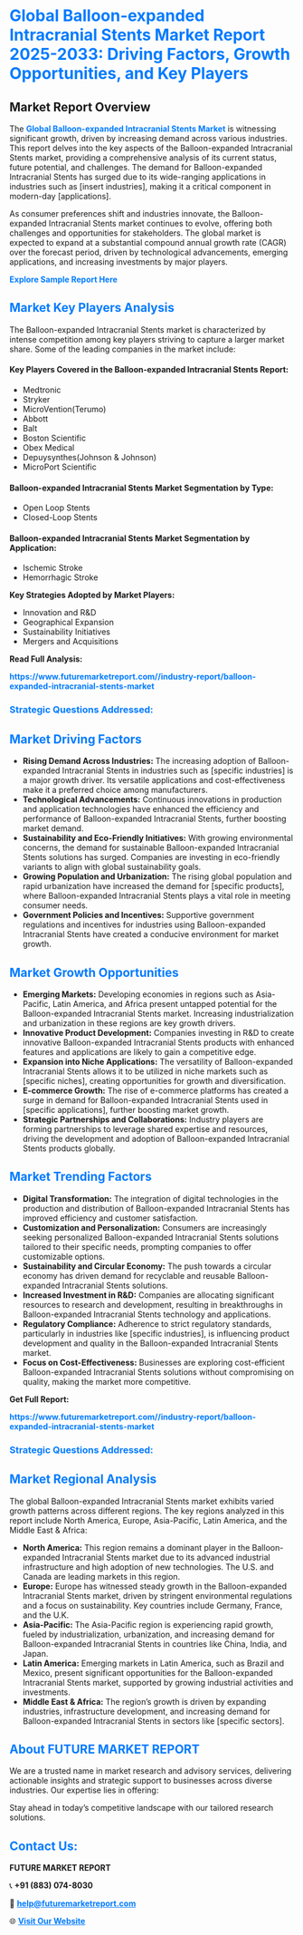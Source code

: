 <h1 style="color: #007BFF;">Global Balloon-expanded Intracranial Stents Market Report 2025-2033: Driving Factors, Growth Opportunities, and Key Players</h1>

<section id="overview">
<h2>Market Report Overview</h2>
<p>The <a href="https://www.futuremarketreport.com//industry-report/balloon-expanded-intracranial-stents-market" style="color: #007BFF; text-decoration: none;"><strong>Global Balloon-expanded Intracranial Stents Market</strong></a> is witnessing significant growth, driven by increasing demand across various industries. This report delves into the key aspects of the Balloon-expanded Intracranial Stents market, providing a comprehensive analysis of its current status, future potential, and challenges. The demand for Balloon-expanded Intracranial Stents has surged due to its wide-ranging applications in industries such as [insert industries], making it a critical component in modern-day [applications].</p>
<p>As consumer preferences shift and industries innovate, the Balloon-expanded Intracranial Stents market continues to evolve, offering both challenges and opportunities for stakeholders. The global market is expected to expand at a substantial compound annual growth rate (CAGR) over the forecast period, driven by technological advancements, emerging applications, and increasing investments by major players.</p>
</section>

<section id="overview">
<p><a href="https://www.futuremarketreport.com//request-sample/reportId=84894" style="color: #007BFF; text-decoration: none;"><strong>Explore Sample Report Here</strong></a></p>
</section>

<section id="key-players">
<h2 style="color: #007BFF;">Market Key Players Analysis</h2>
<p>The Balloon-expanded Intracranial Stents market is characterized by intense competition among key players striving to capture a larger market share. Some of the leading companies in the market include:</p>
<h4>Key Players Covered in the Balloon-expanded Intracranial Stents Report:</h4>
<ul><li>Medtronic</li><li>Stryker</li><li>MicroVention(Terumo)</li><li>Abbott</li><li>Balt</li><li>Boston Scientific</li><li>Obex Medical</li><li>Depuysynthes(Johnson &amp; Johnson)</li><li>MicroPort Scientific</li></ul>
<h4>Balloon-expanded Intracranial Stents Market Segmentation by Type:</h4>
<ul><li>Open Loop Stents</li><li>Closed-Loop Stents</li></ul>

<h4>Balloon-expanded Intracranial Stents Market Segmentation by Application:</h4>
<ul><li>Ischemic Stroke</li><li>Hemorrhagic Stroke</li></ul>
<p><strong>Key Strategies Adopted by Market Players:</strong></p>
<ul>
<li>Innovation and R&D</li>
<li>Geographical Expansion</li>
<li>Sustainability Initiatives</li>
<li>Mergers and Acquisitions</li>
</ul>
</section>

<section>
<p><strong>Read Full Analysis: </strong></p><a href="https://www.futuremarketreport.com//industry-report/balloon-expanded-intracranial-stents-market" style="color: #007BFF; text-decoration: none;"><strong>https://www.futuremarketreport.com//industry-report/balloon-expanded-intracranial-stents-market</strong></a>
<h3 style="color: #007BFF;">Strategic Questions Addressed:</h3>
</section>

<section id="driving-factors">
<h2 style="color: #007BFF;">Market Driving Factors</h2>
<ul>
<li><strong>Rising Demand Across Industries:</strong> The increasing adoption of Balloon-expanded Intracranial Stents in industries such as [specific industries] is a major growth driver. Its versatile applications and cost-effectiveness make it a preferred choice among manufacturers.</li>
<li><strong>Technological Advancements:</strong> Continuous innovations in production and application technologies have enhanced the efficiency and performance of Balloon-expanded Intracranial Stents, further boosting market demand.</li>
<li><strong>Sustainability and Eco-Friendly Initiatives:</strong> With growing environmental concerns, the demand for sustainable Balloon-expanded Intracranial Stents solutions has surged. Companies are investing in eco-friendly variants to align with global sustainability goals.</li>
<li><strong>Growing Population and Urbanization:</strong> The rising global population and rapid urbanization have increased the demand for [specific products], where Balloon-expanded Intracranial Stents plays a vital role in meeting consumer needs.</li>
<li><strong>Government Policies and Incentives:</strong> Supportive government regulations and incentives for industries using Balloon-expanded Intracranial Stents have created a conducive environment for market growth.</li>
</ul>
</section>

<section id="growth-opportunities">
<h2 style="color: #007BFF;">Market Growth Opportunities</h2>
<ul>
<li><strong>Emerging Markets:</strong> Developing economies in regions such as Asia-Pacific, Latin America, and Africa present untapped potential for the Balloon-expanded Intracranial Stents market. Increasing industrialization and urbanization in these regions are key growth drivers.</li>
<li><strong>Innovative Product Development:</strong> Companies investing in R&D to create innovative Balloon-expanded Intracranial Stents products with enhanced features and applications are likely to gain a competitive edge.</li>
<li><strong>Expansion into Niche Applications:</strong> The versatility of Balloon-expanded Intracranial Stents allows it to be utilized in niche markets such as [specific niches], creating opportunities for growth and diversification.</li>
<li><strong>E-commerce Growth:</strong> The rise of e-commerce platforms has created a surge in demand for Balloon-expanded Intracranial Stents used in [specific applications], further boosting market growth.</li>
<li><strong>Strategic Partnerships and Collaborations:</strong> Industry players are forming partnerships to leverage shared expertise and resources, driving the development and adoption of Balloon-expanded Intracranial Stents products globally.</li>
</ul>
</section>

<section id="trending-factors">
<h2 style="color: #007BFF;">Market Trending Factors</h2>
<ul>
<li><strong>Digital Transformation:</strong> The integration of digital technologies in the production and distribution of Balloon-expanded Intracranial Stents has improved efficiency and customer satisfaction.</li>
<li><strong>Customization and Personalization:</strong> Consumers are increasingly seeking personalized Balloon-expanded Intracranial Stents solutions tailored to their specific needs, prompting companies to offer customizable options.</li>
<li><strong>Sustainability and Circular Economy:</strong> The push towards a circular economy has driven demand for recyclable and reusable Balloon-expanded Intracranial Stents solutions.</li>
<li><strong>Increased Investment in R&D:</strong> Companies are allocating significant resources to research and development, resulting in breakthroughs in Balloon-expanded Intracranial Stents technology and applications.</li>
<li><strong>Regulatory Compliance:</strong> Adherence to strict regulatory standards, particularly in industries like [specific industries], is influencing product development and quality in the Balloon-expanded Intracranial Stents market.</li>
<li><strong>Focus on Cost-Effectiveness:</strong> Businesses are exploring cost-efficient Balloon-expanded Intracranial Stents solutions without compromising on quality, making the market more competitive.</li>
</ul>
</section>

<section>
<p><strong>Get Full Report: </strong></p><a href="https://www.futuremarketreport.com//industry-report/balloon-expanded-intracranial-stents-market" style="color: #007BFF; text-decoration: none;"><strong>https://www.futuremarketreport.com//industry-report/balloon-expanded-intracranial-stents-market</strong></a>
<h3 style="color: #007BFF;">Strategic Questions Addressed:</h3>
</section>


<section id="regional-analysis">
<h2 style="color: #007BFF;">Market Regional Analysis</h2>
<p>The global Balloon-expanded Intracranial Stents market exhibits varied growth patterns across different regions. The key regions analyzed in this report include North America, Europe, Asia-Pacific, Latin America, and the Middle East & Africa:</p>
<ul>
<li><strong>North America:</strong> This region remains a dominant player in the Balloon-expanded Intracranial Stents market due to its advanced industrial infrastructure and high adoption of new technologies. The U.S. and Canada are leading markets in this region.</li>
<li><strong>Europe:</strong> Europe has witnessed steady growth in the Balloon-expanded Intracranial Stents market, driven by stringent environmental regulations and a focus on sustainability. Key countries include Germany, France, and the U.K.</li>
<li><strong>Asia-Pacific:</strong> The Asia-Pacific region is experiencing rapid growth, fueled by industrialization, urbanization, and increasing demand for Balloon-expanded Intracranial Stents in countries like China, India, and Japan.</li>
<li><strong>Latin America:</strong> Emerging markets in Latin America, such as Brazil and Mexico, present significant opportunities for the Balloon-expanded Intracranial Stents market, supported by growing industrial activities and investments.</li>
<li><strong>Middle East & Africa:</strong> The region’s growth is driven by expanding industries, infrastructure development, and increasing demand for Balloon-expanded Intracranial Stents in sectors like [specific sectors].</li>
</ul>
</section>

<footer>
<h2 style="color: #007BFF;">About FUTURE MARKET REPORT</h2>
<p>We are a trusted name in market research and advisory services, delivering actionable insights and strategic support to businesses across diverse industries. Our expertise lies in offering:</p>

<p>Stay ahead in today’s competitive landscape with our tailored research solutions.</p>

<h2 style="color: #007BFF;">Contact Us:</h2>
<p><strong>FUTURE MARKET REPORT</strong></p>
<p>📞 <strong>+91 (883) 074-8030</strong></p>
<p>📧 <strong><a href="mailto:help@futuremarketreport.com" style="color: #007BFF;">help@futuremarketreport.com</a></strong></p>
<p>🌐 <strong><a href="https://www.futuremarketreport.com/" style="color: #007BFF;">Visit Our Website</a></strong></p>
</footer>